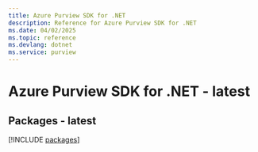 ```yaml
---
title: Azure Purview SDK for .NET
description: Reference for Azure Purview SDK for .NET
ms.date: 04/02/2025
ms.topic: reference
ms.devlang: dotnet
ms.service: purview
---
```

# Azure Purview SDK for .NET - latest
## Packages - latest
[!INCLUDE [packages](purview-index.md)]